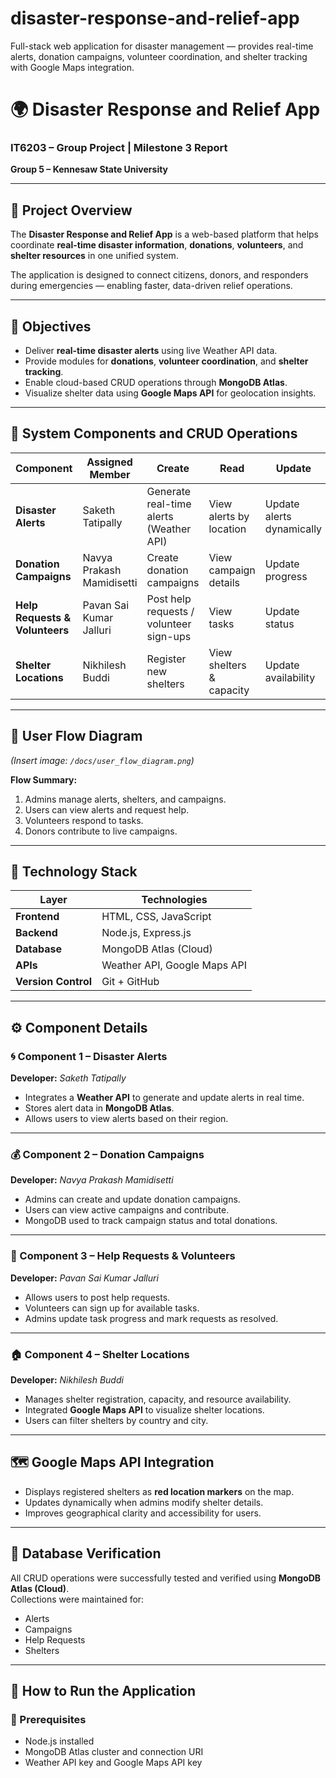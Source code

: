 # disaster-response-and-relief-app
Full-stack web application for disaster management — provides real-time alerts, donation campaigns, volunteer coordination, and shelter tracking with Google Maps integration.


# 🌍 Disaster Response and Relief App
### IT6203 – Group Project | Milestone 3 Report  
**Group 5 – Kennesaw State University**


---

## 📘 Project Overview
The **Disaster Response and Relief App** is a web-based platform that helps coordinate **real-time disaster information**, **donations**, **volunteers**, and **shelter resources** in one unified system.  

The application is designed to connect citizens, donors, and responders during emergencies — enabling faster, data-driven relief operations.

---

## 🎯 Objectives
- Deliver **real-time disaster alerts** using live Weather API data.  
- Provide modules for **donations**, **volunteer coordination**, and **shelter tracking**.  
- Enable cloud-based CRUD operations through **MongoDB Atlas**.  
- Visualize shelter data using **Google Maps API** for geolocation insights.

---

## 🧩 System Components and CRUD Operations

| Component | Assigned Member | Create | Read | Update | Delete |
|------------|----------------|--------|-------|--------|--------|
| **Disaster Alerts** | Saketh Tatipally | Generate real-time alerts (Weather API) | View alerts by location | Update alerts dynamically | Remove resolved alerts |
| **Donation Campaigns** | Navya Prakash Mamidisetti | Create donation campaigns | View campaign details | Update progress | Close completed campaigns |
| **Help Requests & Volunteers** | Pavan Sai Kumar Jalluri | Post help requests / volunteer sign-ups | View tasks | Update status | Mark tasks completed |
| **Shelter Locations** | Nikhilesh Buddi | Register new shelters | View shelters & capacity | Update availability | Remove inactive shelters |

---

## 🧭 User Flow Diagram
*(Insert image: `/docs/user_flow_diagram.png`)*

**Flow Summary:**
1. Admins manage alerts, shelters, and campaigns.  
2. Users can view alerts and request help.  
3. Volunteers respond to tasks.  
4. Donors contribute to live campaigns.  

---

## 🧱 Technology Stack

| Layer | Technologies |
|--------|---------------|
| **Frontend** | HTML, CSS, JavaScript |
| **Backend** | Node.js, Express.js |
| **Database** | MongoDB Atlas (Cloud) |
| **APIs** | Weather API, Google Maps API |
| **Version Control** | Git + GitHub |


---

## ⚙️ Component Details

### 🌀 Component 1 – Disaster Alerts
**Developer:** *Saketh Tatipally*  
- Integrates a **Weather API** to generate and update alerts in real time.  
- Stores alert data in **MongoDB Atlas**.  
- Allows users to view alerts based on their region.  


---

### 💰 Component 2 – Donation Campaigns
**Developer:** *Navya Prakash Mamidisetti*  
- Admins can create and update donation campaigns.  
- Users can view active campaigns and contribute.  
- MongoDB used to track campaign status and total donations.  


---

### 🤝 Component 3 – Help Requests & Volunteers
**Developer:** *Pavan Sai Kumar Jalluri*  
- Allows users to post help requests.  
- Volunteers can sign up for available tasks.  
- Admins update task progress and mark requests as resolved.  



---

### 🏠 Component 4 – Shelter Locations
**Developer:** *Nikhilesh Buddi*  
- Manages shelter registration, capacity, and resource availability.  
- Integrated **Google Maps API** to visualize shelter locations.  
- Users can filter shelters by country and city.  


---

## 🗺️ Google Maps API Integration
- Displays registered shelters as **red location markers** on the map.  
- Updates dynamically when admins modify shelter details.  
- Improves geographical clarity and accessibility for users.  

---

## 🧪 Database Verification
All CRUD operations were successfully tested and verified using **MongoDB Atlas (Cloud)**.  
Collections were maintained for:
- Alerts  
- Campaigns  
- Help Requests  
- Shelters  
 

---

## 🚀 How to Run the Application

### 🔹 Prerequisites
- Node.js installed  
- MongoDB Atlas cluster and connection URI  
- Weather API key and Google Maps API key  


